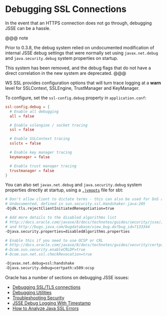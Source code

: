 # Debugging SSL Connections

In the event that an HTTPS connection does not go through, debugging
JSSE can be a hassle.

@@@ note

Prior to 0.3.8, the debug system relied on undocumented modification of internal JSSE debug settings that were normally set using
`javax.net.debug` and `java.security.debug` system properties on startup.  

This system has been removed, and the debug flags that do not have a direct correlation in the new system are deprecated.
@@@

WS SSL provides configuration options that will turn trace logging at a **warn** level for SSLContext, SSLEngine, TrustManager and KeyManager.

To configure, set the `ssl-config.debug` property in
`application.conf`:

```conf
ssl-config.debug = {
  # Enable all debugging
  all = false

  # Enable sslengine / socket tracing
  ssl = false

  # Enable SSLContext tracing
  sslctx = false

  # Enable key manager tracing
  keymanager = false

  # Enable trust manager tracing
  trustmanager = false
}
```

You can also set `javax.net.debug` and `java.security.debug` system properties directly at startup, using a [`.jvmopts`](https://www.scala-sbt.org/1.0/docs/Travis-CI-with-sbt.html) file for sbt:

```bash
# Don't allow client to dictate terms - this can also be used for DoS attacks.
# Undocumented, defined in sun.security.ssl.Handshaker.java:205
-Djdk.tls.rejectClientInitiatedRenegotiation=true

# Add more details to the disabled algorithms list
# http://docs.oracle.com/javase/8/docs/technotes/guides/security/jsse/JSSERefGuide.html#DisabledAlgorithms
# and http://bugs.java.com/bugdatabase/view_bug.do?bug_id=7133344
-Djava.security.properties=disabledAlgorithms.properties

# Enable this if you need to use OCSP or CRL
# http://docs.oracle.com/javase/8/docs/technotes/guides/security/certpath/CertPathProgGuide.html#AppC
#-Dcom.sun.security.enableCRLDP=true
#-Dcom.sun.net.ssl.checkRevocation=true

-Djavax.net.debug=ssl:handshake
-Djava.security.debug=certpath:x509:ocsp
```

Oracle has a number of sections on debugging JSSE issues:

 * [Debugging SSL/TLS
connections](https://docs.oracle.com/javase/8/docs/technotes/guides/security/jsse/ReadDebug.html)
* [Debugging
Utilities](https://docs.oracle.com/javase/8/docs/technotes/guides/security/jsse/JSSERefGuide.html#Debug)
* [Troubleshooting
Security](https://docs.oracle.com/javase/8/docs/technotes/guides/security/troubleshooting-security.html)
 * [JSSE Debug Logging With
Timestamp](https://blogs.oracle.com/xuelei/entry/jsse_debug_logging_with_timestamp)
 * [How to Analyze Java SSL
Errors](http://www.smartjava.org/content/how-analyze-java-ssl-errors)

